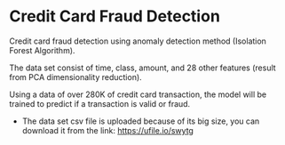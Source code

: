 # Credit Card Fraud Detection 
Credit card fraud detection using anomaly detection method (Isolation Forest Algorithm).

The data set consist of time, class, amount, and 28 other features (result from PCA dimensionality reduction).

Using a data of over 280K of credit card transaction, the model will be trained to predict if a transaction is valid or fraud.

- The data set csv file is uploaded because of its big size, you can download it from the link: 
https://ufile.io/swytg

